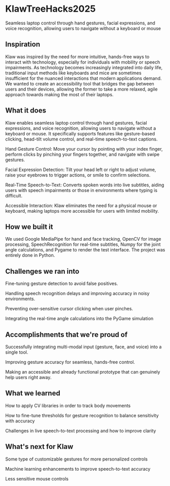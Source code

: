 # KlawTreeHacks2025
Seamless laptop control through hand gestures, facial expressions, and voice recognition, allowing users to navigate without a keyboard or mouse

## Inspiration
Klaw was inspired by the need for more intuitive, hands-free ways to interact with technology, especially for individuals with mobility or speech impairments.  As technology becomes increasingly integrated into daily life, traditional input methods like keyboards and mice are sometimes insufficient for the nuanced interactions that modern applications demand. We wanted to create an accessibility tool that bridges the gap between users and their devices, allowing the former to take a more relaxed, agile approach towards making the most of their laptops.

## What it does
Klaw enables seamless laptop control through hand gestures, facial expressions, and voice recognition, allowing users to navigate without a keyboard or mouse. It specifically supports features like gesture-based clicking, head-tilt volume control, and real-time speech-to-text captions.

Hand Gesture Control: Move your cursor by pointing with your index finger, perform clicks by pinching your fingers together, and navigate with swipe gestures.

Facial Expression Detection: Tilt your head left or right to adjust volume, raise your eyebrows to trigger actions, or smile to confirm selections.

Real-Time Speech-to-Text: Converts spoken words into live subtitles, aiding users with speech impairments or those in environments where typing is difficult.

Accessible Interaction: Klaw eliminates the need for a physical mouse or keyboard, making laptops more accessible for users with limited mobility.

## How we built it
We used Google MediaPipe for hand and face tracking, OpenCV for image processing, SpeechRecognition for real-time subtitles, Numpy for the joint angle calculations, and Pygame to render the test interface. The project was entirely done in Python. 

## Challenges we ran into
Fine-tuning gesture detection to avoid false positives.

Handling speech recognition delays and improving accuracy in noisy environments.

Preventing over-sensitive cursor clicking when user pinches.

Integrating the real-time angle calculations into the PyGame simulation

## Accomplishments that we're proud of
Successfully integrating multi-modal input (gesture, face, and voice) into a single tool.

Improving gesture accuracy for seamless, hands-free control.

Making an accessible and already functional prototype that can genuinely help users right away.

## What we learned
How to apply CV libraries in order to track body movements
  
How to fine-tune thresholds for gesture recognition to balance sensitivity with accuracy
  
Challenges in live speech-to-text processing and how to improve clarity

## What's next for Klaw
Some type of customizable gestures for more personalized controls

Machine learning enhancements to improve speech-to-text accuracy

Less sensitive mouse controls
